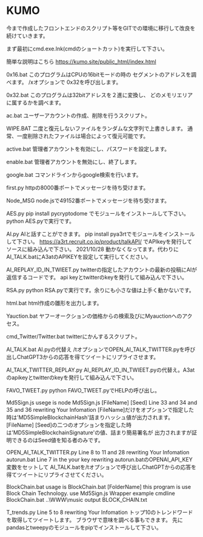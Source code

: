 # KUMO
今まで作成したフロントエンドのスクリプト等をGITでの環境に移行して改良を続けていきます。

まず最初にcmd.exe.lnk(cmdのショートカット)を実行して下さい。

簡単な説明はこちら https://kumo.site/public_html/index.html

0x16.bat
このプログラムはCPUの16bitモードの時の
セグメントのアドレスを調べます。
/xオプションで
0x32を呼び出します。

0x32.bat
このプログラムは32bitアドレスを２進に変換し、
どのメモリエリアに属するかを調べます。

ac.bat
ユーザーアカウントの作成、削除を行うスクリプト。

WIPE.BAT
二度と復元しないファイルをランダムな文字列で上書きします。
通常、一度削除されたファイルは場合によって復元可能です。

active.bat
管理者アカウントを有効にし、パスワードを設定します。

enable.bat
管理者アカウントを無効にし、終了します。

google.bat
コマンドラインからgoogle検索を行います。

first.py
httpの8000番ポートでメッセージを待ち受けます。

Node_MSG
node.jsで49152番ポートでメッセージを待ち受けます。

AES.py
pip install pycryptodome
でモジュールをインストールして下さい。
python AES.pyで実行です。

AI.py
AIと話すことができます。
pip install pya3rtでモジュールをインストールして下さい。
https://a3rt.recruit.co.jp/product/talkAPI/ でAPIkeyを発行してソースに組み込んで下さい。
2021/10/28
動かなくなってます。代わりにAI_TALK.batにA3atのAPIKEYを設定して実行してください。

AI_REPLAY_ID_IN_TWIEET.py
twitterの指定したアカウントの最新の投稿にAIが返信するコードです。
api keyとtwitterのkeyを発行して組み込んで下さい。

RSA.py
python RSA.pyで実行です。余りにも小さな値は上手く動かないです。

html.bat
html作成の雛形を出力します。

Yauction.bat
ヤフーオークションの価格からの検索及びにMyauctionへのアクセス。

cmd_Twitter/Twitter.bat
twitterにかんするスクリプト。

AI_TALK.bat
AI.pyの代替え
/tオプションでOPEN_AI_TALK_TWITTER.pyを呼び出しChatGPT3からの応答を得てツイートにリプライさせます。

AI_TALK_TWITTER_REPLAY.py
AI_REPLAY_ID_IN_TWIEET.pyの代替え。A3atのapikeyとtwitterのkeyを発行して組み込んで下さい。

FAVO_TWEET.py
python FAVO_TWEET.pyでHELPの呼び出し。

Md5Sign.js
usege is node Md5Sign.js [FileName] [Seed]
Line 33 and 34 and 35 and 36 rewriting Your Infomation
[FileName]だけをオプションで指定した時は'MD5SimpleBlockchainHash'詰まりハッシュ値が出力されます。
[FileName] [Seed]の二つのオプションを指定した時は'MD5SimpleBlockchainSignature'の値、詰まり簡易署名が
出力されますが証明できるのはSeed値を知る者のみです。

OPEN_AI_TALK_TWITTER.py
Line 8 to 11 and 28 rewriting Your Infomation
autorun.bat Line 7 in the your key rewriting
autorun.batのOPENAI_API_KEY変数をセットして
AI_TALK.batを/tオプションで呼び出しChatGPTからの応答を得てツイートにリプライさせてください。

BlockChain.bat
usage is BlockChain.bat [FolderName]
this program is use Block Chain Technology.
use Md5Sign.js Wrapper
example cmdline BlockChain.bat ..\WWW\music
output BLOCK_CHAIN.txt

T_trends.py
Line 5 to 8 rewriting Your Infomation
トップ10のトレンドワードを取得してツイートします。
ブラウザで意味を調べる事もできます。
先にpandasとtweepyのモジュールをpipでインストールして下さい。
